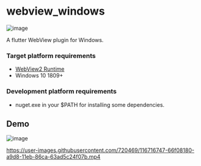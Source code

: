 # webview_windows

![image](https://img.shields.io/pub/v/webview_windows.svg)

A flutter WebView plugin for Windows.


### Target platform requirements
- [WebView2 Runtime](https://developer.microsoft.com/en-us/microsoft-edge/webview2/)
- Windows 10 1809+

### Development platform requirements
- nuget.exe in your $PATH for installing some dependencies.

## Demo
![image](https://user-images.githubusercontent.com/720469/116823636-d8b9fe00-ab85-11eb-9f91-b7bc819615ed.png)

https://user-images.githubusercontent.com/720469/116716747-66f08180-a9d8-11eb-86ca-63ad5c24f07b.mp4

